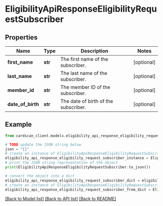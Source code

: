 # EligibilityApiResponseEligibilityRequestSubscriber


## Properties

Name | Type | Description | Notes
------------ | ------------- | ------------- | -------------
**first_name** | **str** | The first name of the subscriber. | [optional] 
**last_name** | **str** | The last name of the subscriber. | [optional] 
**member_id** | **str** | The member ID of the subscriber. | [optional] 
**date_of_birth** | **str** | The date of birth of the subscriber. | [optional] 

## Example

```python
from cardscan_client.models.eligibility_api_response_eligibility_request_subscriber import EligibilityApiResponseEligibilityRequestSubscriber

# TODO update the JSON string below
json = "{}"
# create an instance of EligibilityApiResponseEligibilityRequestSubscriber from a JSON string
eligibility_api_response_eligibility_request_subscriber_instance = EligibilityApiResponseEligibilityRequestSubscriber.from_json(json)
# print the JSON string representation of the object
print(EligibilityApiResponseEligibilityRequestSubscriber.to_json())

# convert the object into a dict
eligibility_api_response_eligibility_request_subscriber_dict = eligibility_api_response_eligibility_request_subscriber_instance.to_dict()
# create an instance of EligibilityApiResponseEligibilityRequestSubscriber from a dict
eligibility_api_response_eligibility_request_subscriber_from_dict = EligibilityApiResponseEligibilityRequestSubscriber.from_dict(eligibility_api_response_eligibility_request_subscriber_dict)
```
[[Back to Model list]](../README.md#documentation-for-models) [[Back to API list]](../README.md#documentation-for-api-endpoints) [[Back to README]](../README.md)


